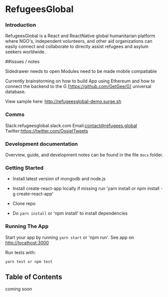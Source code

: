 # RefugeesGlobal

### Introduction

RefugeesGlobal is a React and ReactNative global humanitarian platform where NGO's, independent volunteers, and other aid organizations can easily connect and collaborate to directly assist refugees and asylum seekers worldwide.

##issues / notes

Sidedrawer needs to open
Modules need to be made mobile compatiable

Currently brainstorming on how to build App using Ethereum and how to connect the backend to the G [https://github.com/GetGee/G] universal database. 

View sample here: http://refugeesglobal-demo.surge.sh


### Comms

Slack:refugeesglobal.slack.com
Email:contact@refugees.global 
Twitter:https://twitter.com/OssielTweets



### Development documentation

Overview, guide, and development notes can be found in the file `docs` folder.


### Getting Started

* Install latest version of mongodb and node.js

* Install create-react-app locally if missing run 'yarn 
install or npm install -g create-react-app'

* Clone repo

* Do `yarn install` or 'npm install' to install dependencies


### Running The App

Start your app by running `yarn start` or 'npm run'.
See app on <http://localhost:3000>

Run tests with:

```
yarn test or npm test

```

## Table of Contents

 coming soon
